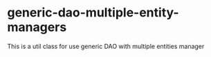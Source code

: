# generic-dao-multiple-entity-managers
This is a util class for use generic DAO with multiple entities manager
